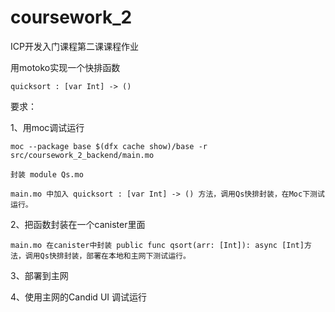 # coursework_2
ICP开发入门课程第二课课程作业  

用motoko实现一个快排函数  

    quicksort : [var Int] -> ()

要求：  

1、用moc调试运行  

    moc --package base $(dfx cache show)/base -r src/coursework_2_backend/main.mo

    封装 module Qs.mo

    main.mo 中加入 quicksort : [var Int] -> () 方法，调用Qs快排封装，在Moc下测试运行。

2、把函数封装在一个canister里面  

    main.mo 在canister中封装 public func qsort(arr: [Int]): async [Int]方法，调用Qs快排封装，部署在本地和主网下测试运行。

3、部署到主网
    
    

4、使用主网的Candid UI 调试运行 



